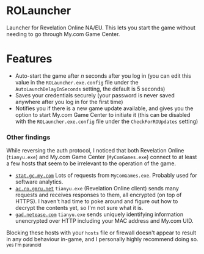 # ROLauncher

Launcher for Revelation Online NA/EU. This lets you start the game without needing to go through My.com Game Center.

# Features

* Auto-start the game after *n* seconds after you log in (you can edit this value in the `ROLauncher.exe.config` file under the `AutoLaunchDelayInSeconds` setting, the default is 5 seconds)
* Saves your credentials securely (your password is never saved anywhere after you log in for the first time)
* Notifies you if there is a new game update available, and gives you the option to start My.com Game Center to initiate it (this can be disabled with the `ROLauncher.exe.config` file under the `CheckForROUpdates` setting)

### Other findings

While reversing the auth protocol, I noticed that both Revelation Online (`tianyu.exe`) and My.com Game Center (`MyComGames.exe`) connect to at least a few hosts that seem to be irrelevant to the operation of the game.

* [`stat.gc.my.com`](https://whois.domaintools.com/stat.gc.my.com) Lots of requests from `MyComGames.exe`. Probably used for software analytics.
* [`ac.ro.gmru.net`](https://whois.domaintools.com/ac.ro.gmru.net) `tianyu.exe` (Revelation Online client) sends many requests and receives responses to them, all encrypted (on top of HTTPS). I haven't had time to poke around and figure out how to decrypt the contents yet, so I'm not sure what it is.
* [`gad.netease.com`](https://whois.domaintools.com/gad.netease.com) `tianyu.exe` sends uniquely identifying information unencrypted over HTTP including your MAC address and My.com UID.

Blocking these hosts with your `hosts` file or firewall doesn't appear to result in any odd behaviour in-game, and I personally highly recommend doing so. <sup>yes I'm paranoid</sup>
